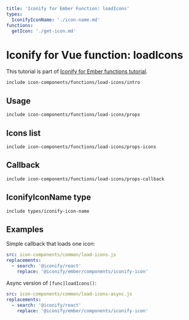 ```yaml
title: 'Iconify for Ember Function: loadIcons'
types:
  IconifyIconName: './icon-name.md'
functions:
  getIcon: './get-icon.md'
```

# Iconify for Vue function: loadIcons

This tutorial is part of [Iconify for Ember functions tutorial](./index.md#functions).

`include icon-components/functions/load-icons/intro`

## Usage

`include icon-components/functions/load-icons/props`

## Icons list

`include icon-components/functions/load-icons/props-icons`

## Callback

`include icon-components/functions/load-icons/props-callback`

## IconifyIconName type

`include types/iconify-icon-name`

## Examples

Simple callback that loads one icon:

```yaml
src: icon-components/common/load-icons.js
replacements:
  - search: '@iconify/react'
    replace: '@iconify/ember/components/iconify-icon'
```

Async version of `[func]loadIcons()`:

```yaml
src: icon-components/common/load-icons-async.js
replacements:
  - search: '@iconify/react'
    replace: '@iconify/ember/components/iconify-icon'
```
